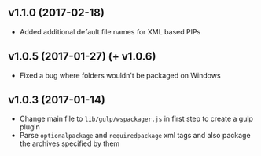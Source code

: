 ## **v1.1.0** (2017-02-18)
- Added additional default file names for XML based PIPs

## **v1.0.5** (2017-01-27) (+ **v1.0.6**)
- Fixed a bug where folders wouldn't be packaged on Windows

## **v1.0.3** (2017-01-14)
- Change main file to `lib/gulp/wspackager.js` in first step to create a gulp plugin
- Parse `optionalpackage` and `requiredpackage` xml tags and also package the archives specified by them
